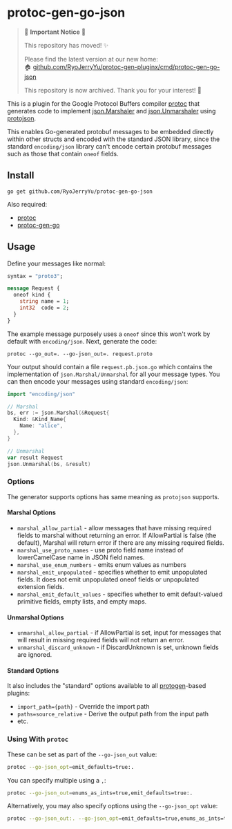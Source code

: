 # protoc-gen-go-json

> 🚨 **Important Notice** 🚨
> 
> This repository has moved! ✨
> 
> Please find the latest version at our new home:  
> 🏠 [github.com/RyoJerryYu/protoc-gen-pluginx/cmd/protoc-gen-go-json](https://github.com/RyoJerryYu/protoc-gen-pluginx/cmd/protoc-gen-go-json)
>
> This repository is now archived. Thank you for your interest! 💝

This is a plugin for the Google Protocol Buffers compiler
[protoc](https://github.com/protocolbuffers/protobuf) that generates
code to implement [json.Marshaler](https://golang.org/pkg/encoding/json/#Marshaler)
and [json.Unmarshaler](https://golang.org/pkg/encoding/json/#Unmarshaler)
using [protojson](https://pkg.go.dev/google.golang.org/protobuf/encoding/protojson).

This enables Go-generated protobuf messages to be embedded directly within
other structs and encoded with the standard JSON library, since the standard
`encoding/json` library can't encode certain protobuf messages such as
those that contain `oneof` fields.

## Install

```
go get github.com/RyoJerryYu/protoc-gen-go-json
```

Also required:

- [protoc](https://github.com/google/protobuf)
- [protoc-gen-go](https://github.com/golang/protobuf)

## Usage

Define your messages like normal:

```proto
syntax = "proto3";

message Request {
  oneof kind {
    string name = 1;
    int32  code = 2;
  }
}
```

The example message purposely uses a `oneof` since this won't work by
default with `encoding/json`. Next, generate the code:

```
protoc --go_out=. --go-json_out=. request.proto
```

Your output should contain a file `request.pb.json.go` which contains
the implementation of `json.Marshal/Unmarshal` for all your message types.
You can then encode your messages using standard `encoding/json`:

```go
import "encoding/json"

// Marshal
bs, err := json.Marshal(&Request{
  Kind: &Kind_Name{
    Name: "alice",
  },
}

// Unmarshal
var result Request
json.Unmarshal(bs, &result)
```

### Options

The generator supports options has same meaning as `protojson` supports.

#### Marshal Options

- `marshal_allow_partial` - allow messages that have missing required fields to marshal without returning an error. If AllowPartial is false (the default), Marshal will return error if there are any missing required fields.
- `marshal_use_proto_names` - use proto field name instead of lowerCamelCase name in JSON field names.
- `marshal_use_enum_numbers` - emits enum values as numbers
- `marshal_emit_unpopulated` - specifies whether to emit unpopulated fields. It does not emit unpopulated oneof fields or unpopulated extension fields.
- `marshal_emit_default_values` - specifies whether to emit default-valued primitive fields, empty lists, and empty maps.

#### Unmarshal Options

- `unmarshal_allow_partial` - if AllowPartial is set, input for messages that will result in missing required fields will not return an error.
- `unmarshal_discard_unknown` - if DiscardUnknown is set, unknown fields are ignored.

#### Standard Options

It also includes the "standard" options available to all [protogen](https://pkg.go.dev/google.golang.org/protobuf/compiler/protogen?tab=doc)-based plugins:

- `import_path={path}` - Override the import path
- `paths=source_relative` - Derive the output path from the input path
- etc.

### Using With `protoc`

These can be set as part of the `--go-json_out` value:

```sh
protoc --go-json_opt=emit_defaults=true:.
```

You can specify multiple using a `,`:

```sh
protoc --go-json_out=enums_as_ints=true,emit_defaults=true:.
```

Alternatively, you may also specify options using the `--go-json_opt` value:

```sh
protoc --go-json_out:. --go-json_opt=emit_defaults=true,enums_as_ints=true
```
